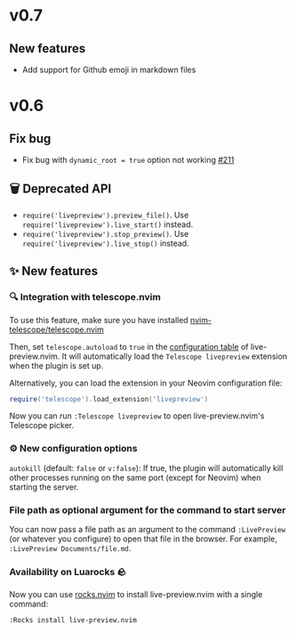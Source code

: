 # v0.7

## New features

* Add support for Github emoji in markdown files

# v0.6

## Fix bug
* Fix bug with `dynamic_root = true` option not working [#211](https://github.com/brianhuster/live-preview.nvim/issues/211)

## 🗑️ Deprecated API
* `require('livepreview').preview_file()`. Use `require('livepreview').live_start()` instead.
* `require('livepreview').stop_preview()`. Use `require('livepreview').live_stop()` instead.


## ✨ New features

### 🔍 Integration with telescope.nvim

To use this feature, make sure you have installed [nvim-telescope/telescope.nvim](https://github.com/nvim-telescope/telescope.nvim)

Then, set `telescope.autoload` to `true` in the [configuration table](./README.md#setup) of live-preview.nvim. It will automatically load the `Telescope livepreview` extension when the plugin is set up.

Alternatively, you can load the extension in your Neovim configuration file:

```lua
require('telescope').load_extension('livepreview')
```

Now you can run `:Telescope livepreview` to open live-preview.nvim's Telescope picker.

### ⚙️ New configuration options
`autokill` (default: `false` or `v:false`): If true, the plugin will automatically kill other processes running on the same port (except for Neovim) when starting the server.

### File path as optional argument for the command to start server

You can now pass a file path as an argument to the command `:LivePreview` (or whatever you configure) to open that file in the browser. For example, `:LivePreview Documents/file.md`.

### Availability on Luarocks 🪨

Now you can use [rocks.nvim](https://github.com/nvim-neorocks/rocks.nvim) to install live-preview.nvim with a single command:

```vim
:Rocks install live-preview.nvim
```
